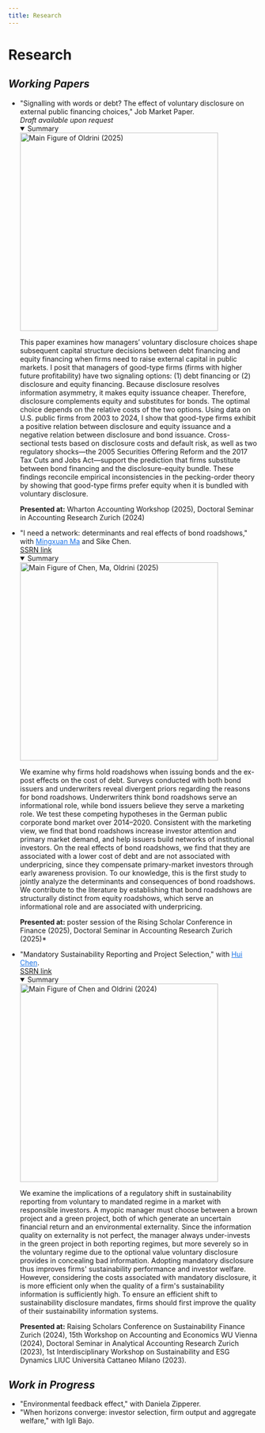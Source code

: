 ```yaml
---
title: Research 
---
```

# **Research** 

## **_Working Papers_**

<section id="research" class="home-section wg-research">
    <div class="research-info">
        <ul>
        <li><i class="far fa-newspaper"></i>"Signalling with words or debt? The effect of voluntary disclosure on external public financing choices," Job Market Paper.<br><i>Draft available upon request</i>
        <details open><summary>Summary</summary>
            <div class="summary-grid">
                <div class="summary-img text-center">
                    <img src="./avg_annual_change_Bond_total.png" alt="Main Figure of Oldrini (2025)" class="img-responsive" style="width: 400px; height: auto;">
                </div>
                <div class="summary-info">
                <p>This paper examines how managers’ voluntary disclosure choices shape subsequent capital structure decisions between debt financing and equity financing when firms need to raise external capital in public markets. I posit that managers of good-type firms (firms with higher future profitability) have two signaling options: (1) debt financing or (2) disclosure and equity financing. Because disclosure resolves information asymmetry, it makes equity issuance cheaper. Therefore, disclosure complements equity and substitutes for bonds. The optimal choice depends on the relative costs of the two options. 
                Using data on U.S. public firms from 2003 to 2024, I show that good-type firms exhibit a positive relation between disclosure and equity issuance and a negative relation between disclosure and bond issuance. Cross-sectional tests based on disclosure costs and default risk, as well as two regulatory shocks—the 2005 Securities Offering Reform and the 2017 Tax Cuts and Jobs Act—support the prediction that firms substitute between bond financing and the disclosure-equity bundle. These findings reconcile empirical inconsistencies in the pecking-order theory by showing that good-type firms prefer equity when it is bundled with voluntary disclosure.</p>
                <p><strong>Presented at:</strong> Wharton Accounting Workshop (2025), Doctoral Seminar in Accounting Research Zurich (2024)</p>
                </div>
            </div>
        </details>
        </li>
        </ul>
        <ul>
        <li><i class="far fa-newspaper"></i>"I need a network: determinants and real effects of bond roadshows," with <a href="https://sites.google.com/view/mingxuan-ma/main" target="_blank" style="color:#1a73e8;text-decoration: underline;">Mingxuan Ma</a> and Sike Chen.<br><a href="https://papers.ssrn.com/sol3/papers.cfm?abstract_id=5378115" class="blue-rectangle" target="_blank">SSRN link</a>
        <details open><summary>Summary</summary>
            <div class="summary-grid">
                <div class="summary-img text-center">
                    <img src="./Roadshows_types_year.png" alt="Main Figure of Chen, Ma, Oldrini (2025)" class="img-responsive" style="width: 400px; height: auto;">
                </div>
                <div class="summary-info">
                <p>We examine why firms hold roadshows when issuing bonds and the ex-post effects on the cost of debt. Surveys conducted with both bond issuers and underwriters reveal divergent priors regarding the reasons for bond roadshows. Underwriters think bond roadshows serve an informational role, while bond issuers believe they serve a marketing role. We test these competing hypotheses in the German public corporate bond market over 2014–2020. Consistent with the marketing view, we find that bond roadshows increase investor attention and primary market demand, and help issuers build networks of institutional investors. On the real effects of bond roadshows, we find that they are associated with a lower cost of debt and are not associated with underpricing, since they compensate primary-market investors through early awareness provision. To our knowledge, this is the first study to jointly analyze the determinants and consequences of bond roadshows. We contribute to the literature by establishing that bond roadshows are structurally distinct from equity roadshows, which serve an informational role and are associated with underpricing.</p>
                <p><strong>Presented at:</strong> poster session of the Rising Scholar Conference in Finance (2025), Doctoral Seminar in Accounting Research Zurich (2025)*</p>
                </div>
            </div>
        </details>
        </li>
        </ul>
        <ul>
        <li><i class="far fa-newspaper"></i>"Mandatory Sustainability Reporting and Project Selection," with <a href="https://www.business.uzh.ch/en/research/professorships/chen/huichen.html" target="_blank" style="color:#1a73e8;text-decoration: underline;">Hui Chen</a>.<br><a href="https://papers.ssrn.com/sol3/papers.cfm?abstract_id=4864092" class="blue-rectangle" target="_blank">SSRN link</a>
        <details open><summary>Summary</summary>
            <div class="summary-grid">
                <div class="summary-img text-center">
                    <img src="./Equilibrium_costly_firm_value_high_beta.jpg" alt="Main Figure of Chen and Oldrini (2024)" class="img-responsive" style="width: 400px; height: auto;">
                </div>
                <div class="summary-info">
                <p>We examine the implications of a regulatory shift in sustainability reporting from voluntary to mandated regime in a market with responsible investors. A myopic manager must choose between a brown project and a green project, both of which generate an uncertain financial return and an environmental externality. Since the information quality on externality is not perfect, the manager always under-invests in the green project in both reporting regimes, but more severely so in the voluntary regime due to the optional value voluntary disclosure provides in concealing bad information. Adopting mandatory disclosure thus improves firms' sustainability performance and investor welfare. However, considering the costs associated with mandatory disclosure, it is more efficient only when the quality of a firm's sustainability information is sufficiently high. To ensure an efficient shift to sustainability disclosure mandates, firms should first improve the quality of their sustainability information systems.</p>
                <p><strong>Presented at:</strong> Raising Scholars Conference on Sustainability Finance Zurich (2024), 15th Workshop on Accounting and Economics WU Vienna (2024), Doctoral Seminar in Analytical Accounting Research Zurich (2023), 1st Interdisciplinary Workshop on Sustainability and ESG Dynamics LIUC Università Cattaneo Milano (2023).</p>
                </div>
            </div>
        </details>
        </li>
        </ul>
    </div>
</section>

## **_Work in Progress_**

<section id="work-in-progress" class="home-section wg-work-in-progress">
    <div class="work-info">
        <ul>
        <li><i class="fas fa-person-digging"></i>"Environmental feedback effect," with Daniela Zipperer.</li>
        <li><i class="fas fa-person-digging"></i>"When horizons converge: investor selection, firm output and aggregate welfare," with Igli Bajo.</li>
        </ul>
    </div>
</section>

<!-- Include Font Awesome for icons -->
<link rel="stylesheet" href="https://cdnjs.cloudflare.com/ajax/libs/font-awesome/5.15.4/css/all.min.css">
<link rel="stylesheet" href="https://cdnjs.cloudflare.com/ajax/libs/font-awesome/6.5.1/css/all.min.css">